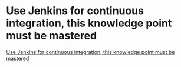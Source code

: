 # Use Jenkins for continuous integration, this knowledge point must be mastered
[Use Jenkins for continuous integration, this knowledge point must be mastered](https://aiwithcloud.com/2022/09/15/use_jenkins_for_continuous_integration_this_knowledge_point_must_be_mastered/)